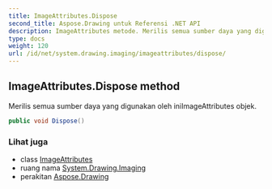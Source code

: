 ```yaml
---
title: ImageAttributes.Dispose
second_title: Aspose.Drawing untuk Referensi .NET API
description: ImageAttributes metode. Merilis semua sumber daya yang digunakan oleh iniImageAttributes objek.
type: docs
weight: 120
url: /id/net/system.drawing.imaging/imageattributes/dispose/
---
```

## ImageAttributes.Dispose method

Merilis semua sumber daya yang digunakan oleh iniImageAttributes objek.

```csharp
public void Dispose()
```

### Lihat juga

* class [ImageAttributes](../)
* ruang nama [System.Drawing.Imaging](../../imageattributes/)
* perakitan [Aspose.Drawing](../../../)


